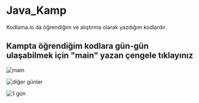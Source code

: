 # Java_Kamp
Kodlama.io da öğrendiğim ve alıştırma olarak yazdığım kodlardır.
## Kampta öğrendiğim kodlara gün-gün ulaşabilmek için "main" yazan çengele tıklayınız
![main](https://user-images.githubusercontent.com/71596094/116817644-16ac2780-ab70-11eb-9ae9-d84cf71231e1.PNG)

![diğer günler](https://user-images.githubusercontent.com/71596094/116817645-19a71800-ab70-11eb-8bae-5971919023c4.PNG)

![1 gün](https://user-images.githubusercontent.com/71596094/116817732-87534400-ab70-11eb-813b-24eec1d62814.PNG)
